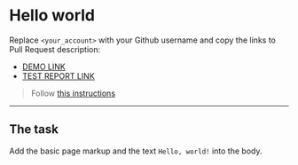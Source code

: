 # Hello world
Replace `<your_account>` with your Github username and copy the links to Pull Request description:
- [DEMO LINK](https://<Vlad-Skrekoten>.github.io/layout_hello-world/)
- [TEST REPORT LINK](https://<Vlad-Skrekotenn>.github.io/layout_hello-world/report/html_report/)

> Follow [this instructions](https://mate-academy.github.io/layout_task-guideline/#how-to-solve-the-layout-tasks-on-github)
___

## The task
Add the basic page markup and the text `Hello, world!` into the body.
